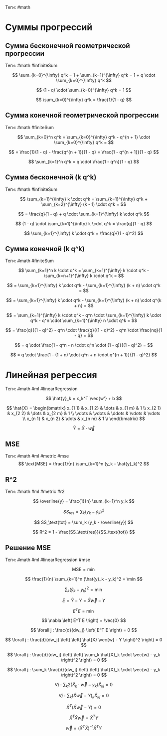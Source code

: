 Теги: #math
# Суммы прогрессий
## Сумма бесконечной геометрической прогрессии
Теги: #math #infiniteSum

$$
    \sum_{k=0}^{\infty} q^k = 1 + \sum_{k=1}^{\infty} q^k = 1 + q \cdot \sum_{k=0}^{\infty} q^k
$$

$$
    (1 - q) \cdot \sum_{k=0}^{\infty} q^k = 1
$$

$$
    \sum_{k=0}^{\infty} q^k = \frac{1}{1 - q}
$$

## Сумма конечной геометрической прогрессии
Теги: #math #finiteSum

$$
    \sum_{k=0}^n q^k = \sum_{k=0}^{\infty} q^k - q^{n + 1} \cdot \sum_{k=0}^{\infty} q^k =
$$

$$
    = \frac{1}{1 - q} - \frac{q^{n + 1}}{1 - q} = \frac{1 - q^{n + 1}}{1 - q}
$$

$$
    \sum_{k=1}^n q^k = q \cdot \frac{1 - q^n}{1 - q}
$$

## Сумма бесконечной (k q^k)
Теги: #math #infiniteSum

$$
    \sum_{k=1}^{\infty} k \cdot q^k = \sum_{k=1}^{\infty} q^k + \sum_{k=2}^{\infty} (k - 1) \cdot q^k =
$$

$$
    = \frac{q}{1 - q} + q \cdot \sum_{k=1}^{\infty} k \cdot q^k
$$

$$
    (1 - q) \cdot \sum_{k=1}^{\infty} k \cdot q^k = \frac{q}{1 - q}
$$

$$
    \sum_{k=1}^{\infty} k \cdot q^k = \frac{q}{(1 - q)^2}
$$

## Сумма конечной (k q^k)
Теги: #math #finiteSum

$$
    \sum_{k=1}^n k \cdot q^k = \sum_{k=1}^{\infty} k \cdot q^k - \sum_{k=n+1}^{\infty} k \cdot q^k =
$$

$$
    = \sum_{k=1}^{\infty} k \cdot q^k - \sum_{k=1}^{\infty} (k + n) \cdot q^k =
$$

$$
    = \sum_{k=1}^{\infty} k \cdot q^k - \sum_{k=1}^{\infty} (k + n) \cdot q^{k + n} =
$$

$$
    = \sum_{k=1}^{\infty} k \cdot q^k - q^n \cdot \sum_{k=1}^{\infty} k \cdot q^k - q^n \cdot \sum_{k=1}^{\infty} n \cdot q^k =
$$

$$
    = \frac{q}{(1 - q)^2} - q^n \cdot \frac{q}{(1 - q)^2} - q^n \cdot \frac{nq}{1 - q} =
$$

$$
    = q \cdot \frac{1 - q^n - n \cdot q^n \cdot (1 - q)}{(1 - q)^2} =
$$

$$
    = q \cdot \frac{1 - (1 + n) \cdot q^n + n \cdot q^{n + 1}}{(1 - q)^2}
$$

# Линейная регрессия
Теги: #math #ml #linearRegression

$$
    \hat{y}_k = x_k^T \vec{w'} + b
$$

$$
    \hat{X} =
    \begin{bmatrix}
        x_{1 1} & x_{1 2} & \dots  & x_{1 m} & 1      \\
        x_{2 1} & x_{2 2} & \dots  & x_{2 m} & 1      \\
        \vdots  & \vdots  & \ddots & \vdots  & \vdots \\
        x_{n 1} & x_{n 2} & \dots  & x_{n m} & 1      \\
    \end{bmatrix}
$$

$$
    \hat{Y} = \hat{X} \cdot \vec{w}
$$

## MSE

Теги: #math #ml #metric #mse
$$
    \text{MSE} = \frac{1}{n} \sum_{k=1}^n (y_k - \hat{y}_k)^2
$$

## R^2
Теги: #math #ml #metric #r2

$$
    \overline{y} = \frac{1}{n} \sum_{k=1}^n y_k
$$

$$
    SS_\text{res} = \sum_k (y_k - \hat{y}_k)^2
$$

$$
    SS_\text{tot} = \sum_k (y_k - \overline{y})
$$

$$
    R^2 = 1 - \frac{SS_\text{res}}{SS_\text{tot}}
$$

## Решение MSE
Теги: #math #ml #linearRegression #mse

$$
    \text{MSE} = \min
$$

$$
    \frac{1}{n} \sum_{k=1}^n (\hat{y}_k - y_k)^2 = \min
$$

$$
    \sum_k (\hat{y}_k - y_k)^2 = \min
$$

$$
    E = \hat{Y} - Y = \hat{X} \vec{w} - Y
$$

$$
    E^T E = \min
$$

$$
    \nabla \left( E^T E \right) = \vec{0}
$$

$$
    \forall j : \frac{d}{dw_j} \left( E^T E \right) = 0
$$

$$
    \forall j : \frac{d}{dw_j} \left( \left( \hat{X} \vec{w} - Y \right)^2 \right) = 0
$$

$$
    \forall j : \frac{d}{dw_j} \left( \left( \sum_k \hat{X}_k \cdot \vec{w} - y_k \right)^2 \right) = 0
$$

$$
    \forall j : \sum_k \frac{d}{dw_j} \left( \left( \hat{X}_k \cdot \vec{w} - y_k \right)^2 \right) = 0
$$

$$
    \forall j : \sum_k 2 (\hat{X}_k \cdot \vec{w} - y_k) \hat{X}_{kj} = 0
$$

$$
    \forall j : \sum_k (\hat{X} \vec{w} - Y)_k \hat{X}_{kj} = 0
$$

$$
    \hat{X}^T (\hat{X} \vec{w} - Y) = 0
$$

$$
    \hat{X}^T \hat{X} \vec{w} = \hat{X}^T Y
$$

$$
    \vec{w} = \left( \hat{X}^T \hat{X} \right)^{-1} \hat{X}^T Y
$$

